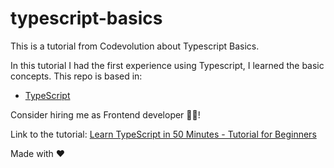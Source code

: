 # typescript-basics
This is a tutorial from Codevolution about Typescript Basics.

In this tutorial I had the first experience using Typescript, I learned the basic concepts. This repo is based in:

- [TypeScript](https://www.typescriptlang.org/)

Consider hiring me as Frontend developer :man_technologist:!

Link to the tutorial:
[Learn TypeScript in 50 Minutes - Tutorial for Beginners](https://www.youtube.com/watch?v=WBPrJSw7yQA)

Made with :heart:



